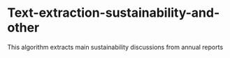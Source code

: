# Text-extraction-sustainability-and-other
This algorithm extracts main sustainability discussions from annual reports 
